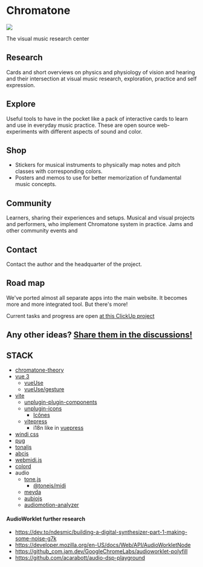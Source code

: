 # Chromatone

[![](https://chromatone.center/media/logo/holologo.svg)](https://chromatone.center/)

The visual music research center

## Research

Cards and short overviews on physics and physiology of vision and hearing and their intersection at visual music research, exploration, practice and self expression.

## Explore

Useful tools to have in the pocket like a pack of interactive cards to learn and use in everyday music practice. These are open source web-experiments with different aspects of sound and color. 

## Shop

- Stickers for musical instruments to physically map notes and pitch classes with corresponding colors.
- Posters and memos to use for better memorization of fundamental music concepts. 

## Community

Learners, sharing their experiences and setups. Musical and visual projects and performers, who implement Chromatone system in practice. Jams and other community events and 

## Contact

Contact the author and the headquarter of the project. 

## Road map

We've ported almost all separate apps into the main website. It becomes more and more integrated tool. But there's more! 

Current tasks and progress are open [at this ClickUp project](https://sharing.clickup.com/l/h/6-8826475-1/f14fd62f6465442)
 
## Any other ideas? [Share them in the discussions!](https://github.com/chromatone/chromatone.center/discussions/2)


## STACK
- [chromatone-theory](https://www.npmjs.com/package/chromatone-theory)
- [vue 3](https://v3.vuejs.org/)
  - [vueUse](https://vueuse.org)
  - [vueUse/gesture](https://gesture.vueuse.org)
- [vite](https://vitejs.dev/)
  - [unplugin-plugin-components](https://github.com/antfu/unplugin-vue-components)
  - [unplugin-icons](https://github.com/antfu/unplugin-icons)
    - [Icônes](https://icones.js.org/)
  - [vitepress](https://vitepress.vuejs.org/guide/global-component.html#content)
    - i18n like in [vuepress](https://vuepress.vuejs.org/guide/i18n.html#default-theme-i18n-config)
- [windi css](https://windicss.org/)
- [pug](https://pugjs.org/api/getting-started.html)
- [tonaljs](https://github.com/tonaljs/tonal)
- [abcjs](https://paulrosen.github.io/abcjs/)
- [webmidi.js](https://webmidijs.org/docs/)
- [colord](https://www.npmjs.com/package/colord)
- audio
  - [tone.js](https://tonejs.github.io)
    - [@tonejs/midi](https://github.com/Tonejs/Midi)
  - [meyda](https://meyda.js.org)
  - [aubiojs](https://github.com/qiuxiang/aubiojs)
  - [audiomotion-analyzer](https://www.npmjs.com/package/audiomotion-analyzer) 
  

#### AudioWorklet further research
- https://dev.to/ndesmic/building-a-digital-synthesizer-part-1-making-some-noise-g7k
- https://developer.mozilla.org/en-US/docs/Web/API/AudioWorkletNode
- https://github_com.jam.dev/GoogleChromeLabs/audioworklet-polyfill
- https://github.com/acarabott/audio-dsp-playground
